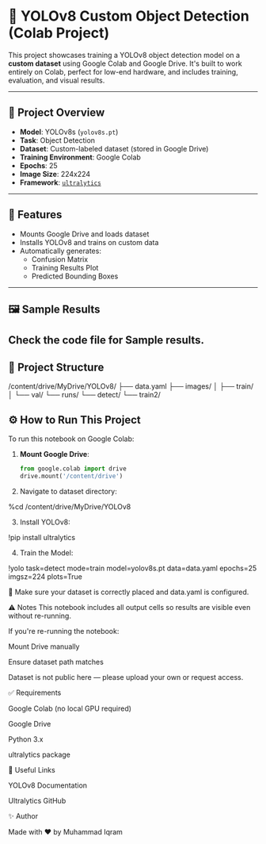 # 🚀 YOLOv8 Custom Object Detection (Colab Project)

This project showcases training a YOLOv8 object detection model on a **custom dataset** using Google Colab and Google Drive. It's built to work entirely on Colab, perfect for low-end hardware, and includes training, evaluation, and visual results.

---

## 📌 Project Overview

- **Model**: YOLOv8s (`yolov8s.pt`)
- **Task**: Object Detection
- **Dataset**: Custom-labeled dataset (stored in Google Drive)
- **Training Environment**: Google Colab
- **Epochs**: 25  
- **Image Size**: 224x224  
- **Framework**: [`ultralytics`](https://github.com/ultralytics/ultralytics)

---

## 🧠 Features

- Mounts Google Drive and loads dataset
- Installs YOLOv8 and trains on custom data
- Automatically generates:
  - Confusion Matrix
  - Training Results Plot
  - Predicted Bounding Boxes

---

## 🖼️ Sample Results

Check the code file for Sample results.
---

## 📂 Project Structure

/content/drive/MyDrive/YOLOv8/
├── data.yaml
├── images/
│ ├── train/
│ └── val/
└── runs/
└── detect/
└── train2/


## ⚙️ How to Run This Project

To run this notebook on Google Colab:

1. **Mount Google Drive**:
   ```python
   from google.colab import drive
   drive.mount('/content/drive')

2. Navigate to dataset directory:


  %cd /content/drive/MyDrive/YOLOv8

3. Install YOLOv8:


  !pip install ultralytics  

4. Train the Model:

  !yolo task=detect mode=train model=yolov8s.pt data=data.yaml epochs=25 imgsz=224 plots=True

📝 Make sure your dataset is correctly placed and data.yaml is configured.  

⚠️ Notes
This notebook includes all output cells so results are visible even without re-running.

If you're re-running the notebook:

Mount Drive manually

Ensure dataset path matches

Dataset is not public here — please upload your own or request access.

✅ Requirements

Google Colab (no local GPU required)

Google Drive

Python 3.x

ultralytics package

🔗 Useful Links

YOLOv8 Documentation

Ultralytics GitHub

✨ Author 

Made with ❤️ by Muhammad Iqram
